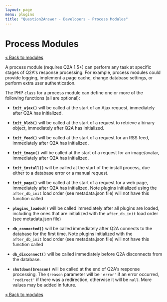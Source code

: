```yaml
---
layout: page
menu: plugins
title: "Question2Answer - Developers - Process Modules"
---
```


# Process Modules

[« Back to modules](/plugins/modules/)

A process module (requires Q2A 1.5+) can perform any task at specific stages of Q2A's response processing. For example, process modules could provide logging, implement a page cache, change database settings, or perform extra user authentication.

The PHP `class` for a process module can define one or more of the following functions (all are optional):

- **`init_ajax()`** will be called at the start of an Ajax request, immediately after Q2A has initialized.

- **`init_blob()`** will be called at the start of a request to retrieve a binary object, immediately after Q2A has initialized.

- **`init_feed()`** will be called at the start of a request for an RSS feed, immediately after Q2A has initialized.

- **`init_image()`** will be called at the start of a request for an image/avatar, immediately after Q2A has initialized.

- **`init_install()`** will be called at the start of the install process, due either to a database error or a manual request.

- **`init_page()`** will be called at the start of a request for a web page, immediately after Q2A has initialized. Note plugins initialized using the `after_db_init` load order (see metadata.json file) will not have this function called

- **`plugins_loaded()`** will be called immediately after all plugins are loaded, including the ones that are initialized with the `after_db_init` load order (see metadata.json file)

- **`db_connected()`** will be called immediately after Q2A connects to the database for the first time. Note plugins initialized with the `after_db_init` load order (see metadata.json file) will not have this function called

- **`db_disconnect()`** will be called immediately before Q2A disconnects from the database.

- **`shutdown($reason)`** will be called at the end of Q2A's response processing. The `$reason` parameter will be `'error'` if an error occurred, `'redirect'` if there was a redirection, otherwise it will be `null`. More values may be added in future.

[« Back to modules](/plugins/modules/)
